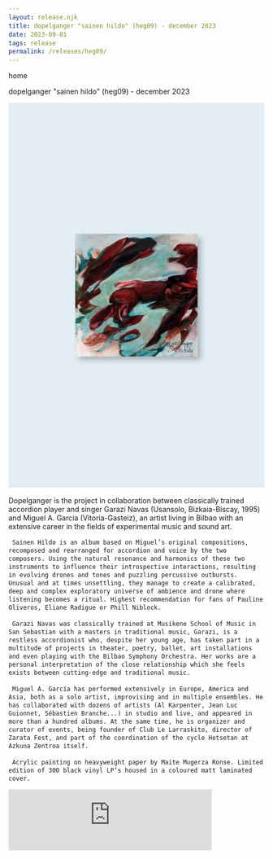```yaml
---
layout: release.njk
title: dopelganger "sainen hildo" (heg09) - december 2023
date: 2023-09-01
tags: release
permalink: /releases/heg09/
---
```


home

dopelganger "sainen hildo" (heg09) - december 2023

![Sainen Hildo](../public/assets/Heg09_A.webp)

Dopelganger is the project in collaboration between classically trained accordion player and singer Garazi Navas (Usansolo, Bizkaia-Biscay, 1995) and Miguel A. Garcia (Vitoria-Gasteiz), an artist living in Bilbao with an extensive career in the fields of experimental music and sound art.

     Sainen Hildo is an album based on Miguel’s original compositions, recomposed and rearranged for accordion and voice by the two composers. Using the natural resonance and harmonics of these two instruments to influence their introspective interactions, resulting in evolving drones and tones and puzzling percussive outbursts. Unusual and at times unsettling, they manage to create a calibrated, deep and complex exploratory universe of ambience and drone where listening becomes a ritual. Highest recommendation for fans of Pauline Oliveros, Eliane Radigue or Phill Niblock.

     Garazi Navas was classically trained at Musikene School of Music in San Sebastian with a masters in traditional music, Garazi, is a restless accordionist who, despite her young age, has taken part in a multitude of projects in theater, poetry, ballet, art installations and even playing with the Bilbao Symphony Orchestra. Her works are a personal interpretation of the close relationship which she feels exists between cutting-edge and traditional music.

     Miguel A. García has performed extensively in Europe, America and Asia, both as a solo artist, improvising and in multiple ensembles. He has collaborated with dozens of artists (Al Karpenter, Jean Luc Guionnet, Sébastien Branche...) in studio and live, and appeared in more than a hundred albums. At the same time, he is organizer and curator of events, being founder of Club Le Larraskito, director of Zarata Fest, and part of the coordination of the cycle Hotsetan at Azkuna Zentroa itself.

     Acrylic painting on heavyweight paper by Maite Mugerza Ronse. Limited edition of 300 black vinyl LP’s housed in a coloured matt laminated cover.

<iframe seamless="" src="https://bandcamp.com/EmbeddedPlayer/album=749646337/size=large/bgcol=ffffff/linkcol=0687f5/tracklist=false/artwork=small/transparent=true/" style="border: 0; width: 400px; height: 120px;">
<a href="https://hegoadiskak.bandcamp.com/album/sainen-hildo">
      Sainen Hildo de Dopelganger
     </a>
</iframe>
